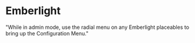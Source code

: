 # Emberlight

"While in admin mode, use the radial menu on any Emberlight placeables to bring up the Configuration Menu."
